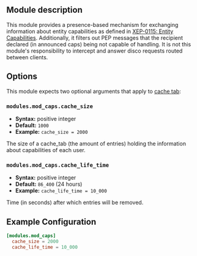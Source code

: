 ## Module description

This module provides a presence-based mechanism for exchanging information about entity capabilities as defined in [XEP-0115: Entity Capabilities](https://xmpp.org/extensions/xep-0115.html). Additionally, it filters out PEP messages that the recipient declared (in announced caps) being not capable of handling.
It is not this module's responsibility to intercept and answer disco requests routed between clients.

## Options

This module expects two optional arguments that apply to [cache tab](https://github.com/processone/cache_tab):

### `modules.mod_caps.cache_size`
* **Syntax:** positive integer
* **Default:** `1000`
* **Example:** `cache_size = 2000`

The size of a cache_tab (the amount of entries) holding the information about capabilities of each user. 

### `modules.mod_caps.cache_life_time`
* **Syntax:** positive integer
* **Default:** `86_400` (24 hours)
* **Example:** `cache_life_time = 10_000`

Time (in seconds) after which entries will be removed.

## Example Configuration

```toml
[modules.mod_caps]
  cache_size = 2000
  cache_life_time = 10_000
```
